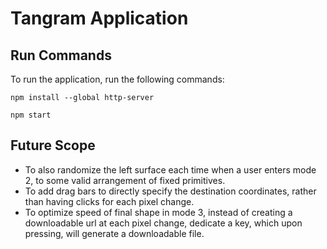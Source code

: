 # Tangram Application

## Run Commands

To run the application, run the following commands:

`npm install --global http-server`

`npm start`

## Future Scope

- To also randomize the left surface each time when a user enters mode 2, to some valid arrangement of fixed primitives.
- To add drag bars to directly specify the destination coordinates, rather than having clicks for each pixel change.
- To optimize speed of final shape in mode 3, instead of creating a downloadable url at each pixel change, dedicate a key, which upon pressing, will generate a downloadable file.